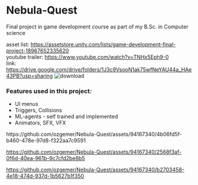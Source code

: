 # Nebula-Quest
Final project in game development course as part of my B.Sc. in Computer science

asset list: https://assetstore.unity.com/lists/game-development-final-project-18967652335620
<br/>
youtube trailer: https://www.youtube.com/watch?v=TNHx5Eph9-0
<br/>
link: https://drive.google.com/drive/folders/1J3c9VsooN1ak75wfNeYAU44a_HAe43PB?usp=sharing
![download](https://github.com/ozgemer/Nebula-Quest/assets/94167340/ae87b6cb-a270-486c-bc8e-a87b11b1264a)
<h3>Features used in this project:</h3>
<ul>
  <li>UI menus</li>
  <li>Triggers, Collisions</li>
  <li>ML-agents - self trained and implemented</li>
  <li>Animators, SFX, VFX</li>
</ul>
https://github.com/ozgemer/Nebula-Quest/assets/94167340/4b06fd5f-b460-478e-97d8-f322aa7c9591

https://github.com/ozgemer/Nebula-Quest/assets/94167340/2568f3af-0f6d-40ea-961b-9c7cfd2be8b5

https://github.com/ozgemer/Nebula-Quest/assets/94167340/b2703458-4e18-474d-937d-1b5627b1f350
